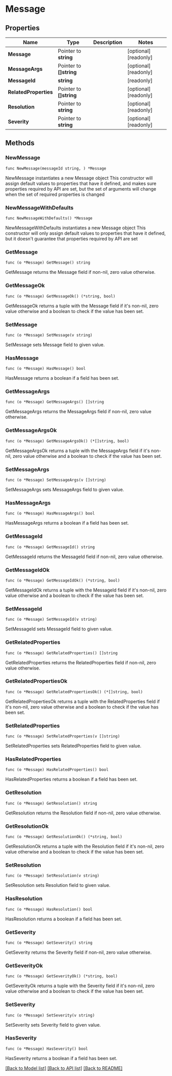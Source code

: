 # Message

## Properties

Name | Type | Description | Notes
------------ | ------------- | ------------- | -------------
**Message** | Pointer to **string** |  | [optional] [readonly] 
**MessageArgs** | Pointer to **[]string** |  | [optional] [readonly] 
**MessageId** | **string** |  | [readonly] 
**RelatedProperties** | Pointer to **[]string** |  | [optional] [readonly] 
**Resolution** | Pointer to **string** |  | [optional] [readonly] 
**Severity** | Pointer to **string** |  | [optional] [readonly] 

## Methods

### NewMessage

`func NewMessage(messageId string, ) *Message`

NewMessage instantiates a new Message object
This constructor will assign default values to properties that have it defined,
and makes sure properties required by API are set, but the set of arguments
will change when the set of required properties is changed

### NewMessageWithDefaults

`func NewMessageWithDefaults() *Message`

NewMessageWithDefaults instantiates a new Message object
This constructor will only assign default values to properties that have it defined,
but it doesn't guarantee that properties required by API are set

### GetMessage

`func (o *Message) GetMessage() string`

GetMessage returns the Message field if non-nil, zero value otherwise.

### GetMessageOk

`func (o *Message) GetMessageOk() (*string, bool)`

GetMessageOk returns a tuple with the Message field if it's non-nil, zero value otherwise
and a boolean to check if the value has been set.

### SetMessage

`func (o *Message) SetMessage(v string)`

SetMessage sets Message field to given value.

### HasMessage

`func (o *Message) HasMessage() bool`

HasMessage returns a boolean if a field has been set.

### GetMessageArgs

`func (o *Message) GetMessageArgs() []string`

GetMessageArgs returns the MessageArgs field if non-nil, zero value otherwise.

### GetMessageArgsOk

`func (o *Message) GetMessageArgsOk() (*[]string, bool)`

GetMessageArgsOk returns a tuple with the MessageArgs field if it's non-nil, zero value otherwise
and a boolean to check if the value has been set.

### SetMessageArgs

`func (o *Message) SetMessageArgs(v []string)`

SetMessageArgs sets MessageArgs field to given value.

### HasMessageArgs

`func (o *Message) HasMessageArgs() bool`

HasMessageArgs returns a boolean if a field has been set.

### GetMessageId

`func (o *Message) GetMessageId() string`

GetMessageId returns the MessageId field if non-nil, zero value otherwise.

### GetMessageIdOk

`func (o *Message) GetMessageIdOk() (*string, bool)`

GetMessageIdOk returns a tuple with the MessageId field if it's non-nil, zero value otherwise
and a boolean to check if the value has been set.

### SetMessageId

`func (o *Message) SetMessageId(v string)`

SetMessageId sets MessageId field to given value.


### GetRelatedProperties

`func (o *Message) GetRelatedProperties() []string`

GetRelatedProperties returns the RelatedProperties field if non-nil, zero value otherwise.

### GetRelatedPropertiesOk

`func (o *Message) GetRelatedPropertiesOk() (*[]string, bool)`

GetRelatedPropertiesOk returns a tuple with the RelatedProperties field if it's non-nil, zero value otherwise
and a boolean to check if the value has been set.

### SetRelatedProperties

`func (o *Message) SetRelatedProperties(v []string)`

SetRelatedProperties sets RelatedProperties field to given value.

### HasRelatedProperties

`func (o *Message) HasRelatedProperties() bool`

HasRelatedProperties returns a boolean if a field has been set.

### GetResolution

`func (o *Message) GetResolution() string`

GetResolution returns the Resolution field if non-nil, zero value otherwise.

### GetResolutionOk

`func (o *Message) GetResolutionOk() (*string, bool)`

GetResolutionOk returns a tuple with the Resolution field if it's non-nil, zero value otherwise
and a boolean to check if the value has been set.

### SetResolution

`func (o *Message) SetResolution(v string)`

SetResolution sets Resolution field to given value.

### HasResolution

`func (o *Message) HasResolution() bool`

HasResolution returns a boolean if a field has been set.

### GetSeverity

`func (o *Message) GetSeverity() string`

GetSeverity returns the Severity field if non-nil, zero value otherwise.

### GetSeverityOk

`func (o *Message) GetSeverityOk() (*string, bool)`

GetSeverityOk returns a tuple with the Severity field if it's non-nil, zero value otherwise
and a boolean to check if the value has been set.

### SetSeverity

`func (o *Message) SetSeverity(v string)`

SetSeverity sets Severity field to given value.

### HasSeverity

`func (o *Message) HasSeverity() bool`

HasSeverity returns a boolean if a field has been set.


[[Back to Model list]](../README.md#documentation-for-models) [[Back to API list]](../README.md#documentation-for-api-endpoints) [[Back to README]](../README.md)



